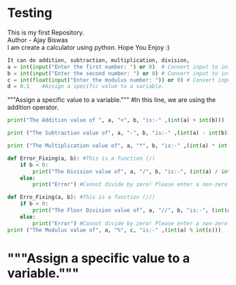 # Testing
This is my first Repository.
<br>
Author - Ajay Biswas
<br>
I am create a calculator using python.
Hope You Enjoy :)

```python
It can do addition, subtraction, multiplication, division,
a = int(input("Enter the first number: ") or 0)  # Convert input to integer.
b = int(input("Enter the second number: ") or 0) # Convert input to integer.
c = int(float(input("Enter the modulus number: ")) or 0) # Convert input to integer.
d = 0.1    #Assign a specific value to a variable.
```
"""Assign a specific value to a variable."""
#In this line, we are using the addition operator.

```python
print("The Addition value of ", a, "+", b, "is:-" ,(int(a) + int(b)))

print ("The Subtraction value of", a, "-", b, "is:-" ,(int(a) - int(b)))

print ("The Multiplication value of", a, "*", b, "is:-" ,(int(a) * int(b)))

def Error_Fixing(a, b): #This is a function (/)
    if b < 0:
        print("The Division value of", a, "/", b, "is:-", (int(a) / int(b)))
    else:
        print("Error") #Cannot divide by zero! Please enter a non-zero value for the second number.

def Erro_Fixing(a, b): #This is a function (//)
    if b < 0:
        print("The Floor Division value of", a, "//", b, "is:-", (int(a) // int(b)))
    else:
        print("Error") #Cannot divide by zero! Please enter a non-zero value for the second number.
print ("The Modulus value of", a, "%", c, "is:-" ,(int(a) % int(c)))
```


# """Assign a specific value to a variable."""

